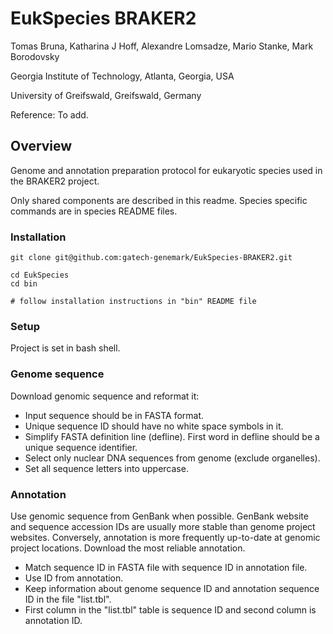 # EukSpecies BRAKER2

Tomas Bruna, Katharina J Hoff, Alexandre Lomsadze, Mario Stanke, Mark Borodovsky

Georgia Institute of Technology, Atlanta, Georgia, USA

University of Greifswald, Greifswald, Germany

Reference: To add.

## Overview

Genome and annotation preparation protocol for eukaryotic species used in the BRAKER2 project.

Only shared components are described in this readme.
Species specific commands are in species README files.

### Installation
```
git clone git@github.com:gatech-genemark/EukSpecies-BRAKER2.git

cd EukSpecies
cd bin

# follow installation instructions in "bin" README file
```
### Setup
Project is set in bash shell.

### Genome sequence
Download genomic sequence and reformat it:
 * Input sequence should be in FASTA format.
 * Unique sequence ID should have no white space symbols in it.
 * Simplify FASTA definition line (defline). First word in defline should be a unique sequence identifier.
 * Select only nuclear DNA sequences from genome (exclude organelles).
 * Set all sequence letters into uppercase.

### Annotation
Use genomic sequence from GenBank when possible. GenBank website and sequence accession IDs are usually more stable than genome project websites. Conversely, annotation is more frequently up-to-date at genomic project locations. Download the most reliable annotation.
* Match sequence ID in FASTA file with sequence ID in annotation file.
* Use ID from annotation.
* Keep information about genome sequence ID and annotation sequence ID in the file "list.tbl".
* First column in the "list.tbl" table is sequence ID and second column is annotation ID.
